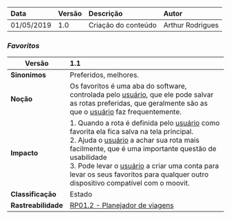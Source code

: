 |Data|Versão|Descrição|Autor|
|:---|:---|:---|:----|
|01/05/2019|1.0|Criação do conteúdo|Arthur Rodrigues|

### ***<a name="favoritos">Favoritos</a>***


|Versão|1.1
|-|:-|
|**Sinonimos**| Preferidos, melhores.  |
|**Noção**|Os favoritos é uma aba do software, controlada pelo [usuário](https://github.com/Andre-Eduardo/2019.1-Requisitos-Moovit/wiki/L65-Usuário), que ele pode salvar as rotas preferidas, que geralmente são as que o [usuário](https://github.com/Andre-Eduardo/2019.1-Requisitos-Moovit/wiki/L65-Usuário) faz frequentemente.|
|**Impacto**|1. Quando a rota é definida pelo [usuário](https://github.com/Andre-Eduardo/2019.1-Requisitos-Moovit/wiki/L65-Usuário) como favorita ela fica salva na tela principal.<br>2. Ajuda o [usuário](https://github.com/Andre-Eduardo/2019.1-Requisitos-Moovit/wiki/L65-Usuário) a achar sua rota mais facilmente, que é uma importante questão de usabilidade<br>3. Pode levar o [usuário](https://github.com/Andre-Eduardo/2019.1-Requisitos-Moovit/wiki/L65-Usuário) a criar uma conta para levar os seus favoritos para qualquer outro dispositivo compatível com o moovit. |
|**Classificação**| Estado
|**Rastreabilidade**| [RP01.2 - Planejador de viagens](https://github.com/Andre-Eduardo/2019.1-Requisitos-Moovit/wiki/RichPicture-Vers%C3%A3o-1.2#rp012---planejador-de-viagens)

